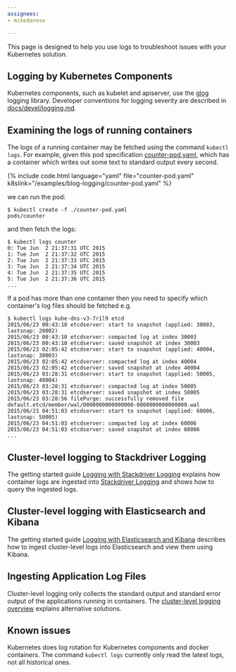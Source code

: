 ```yaml
---
assignees:
- mikedanese

---
```


This page is designed to help you use logs to troubleshoot issues with your Kubernetes solution.

## Logging by Kubernetes Components

Kubernetes components, such as kubelet and apiserver, use the [glog](https://godoc.org/github.com/golang/glog) logging library.  Developer conventions for logging severity are described in [docs/devel/logging.md](https://github.com/kubernetes/kubernetes/tree/{{page.githubbranch}}/docs/devel/logging.md).

## Examining the logs of running containers

The logs of a running container may be fetched using the command `kubectl logs`. For example, given
this pod specification [counter-pod.yaml](https://github.com/kubernetes/kubernetes/tree/{{page.githubbranch}}/examples/blog-logging/counter-pod.yaml), which has a container which writes out some text to standard
output every second.

{% include code.html language="yaml" file="counter-pod.yaml" k8slink="/examples/blog-logging/counter-pod.yaml" %}

we can run the pod:

```shell
$ kubectl create -f ./counter-pod.yaml
pods/counter
```

and then fetch the logs:

```shell
$ kubectl logs counter
0: Tue Jun  2 21:37:31 UTC 2015
1: Tue Jun  2 21:37:32 UTC 2015
2: Tue Jun  2 21:37:33 UTC 2015
3: Tue Jun  2 21:37:34 UTC 2015
4: Tue Jun  2 21:37:35 UTC 2015
5: Tue Jun  2 21:37:36 UTC 2015
...
```

If a pod has more than one container then you need to specify which container's log files should
be fetched e.g.

```shell
$ kubectl logs kube-dns-v3-7r1l9 etcd
2015/06/23 00:43:10 etcdserver: start to snapshot (applied: 30003, lastsnap: 20002)
2015/06/23 00:43:10 etcdserver: compacted log at index 30003
2015/06/23 00:43:10 etcdserver: saved snapshot at index 30003
2015/06/23 02:05:42 etcdserver: start to snapshot (applied: 40004, lastsnap: 30003)
2015/06/23 02:05:42 etcdserver: compacted log at index 40004
2015/06/23 02:05:42 etcdserver: saved snapshot at index 40004
2015/06/23 03:28:31 etcdserver: start to snapshot (applied: 50005, lastsnap: 40004)
2015/06/23 03:28:31 etcdserver: compacted log at index 50005
2015/06/23 03:28:31 etcdserver: saved snapshot at index 50005
2015/06/23 03:28:56 filePurge: successfully removed file default.etcd/member/wal/0000000000000000-0000000000000000.wal
2015/06/23 04:51:03 etcdserver: start to snapshot (applied: 60006, lastsnap: 50005)
2015/06/23 04:51:03 etcdserver: compacted log at index 60006
2015/06/23 04:51:03 etcdserver: saved snapshot at index 60006
...
```

## Cluster-level logging to Stackdriver Logging

The getting started guide [Logging with Stackdriver Logging](/docs/getting-started-guides/logging-sdl)
explains how container logs are ingested into [Stackdriver Logging](https://cloud.google.com/logging/docs/)
and shows how to query the ingested logs.

## Cluster-level logging with Elasticsearch and Kibana

The getting started guide [Logging with Elasticsearch and Kibana](/docs/getting-started-guides/logging-elasticsearch)
describes how to ingest cluster-level logs into Elasticsearch and view them using Kibana.

## Ingesting Application Log Files

Cluster-level logging only collects the standard output and standard error output of the applications
running in containers. The [cluster-level logging overview](/docs/getting-started-guides/logging) explains alternative solutions.

## Known issues

Kubernetes does log rotation for Kubernetes components and docker containers. The command `kubectl logs` currently only read the latest logs, not all historical ones.